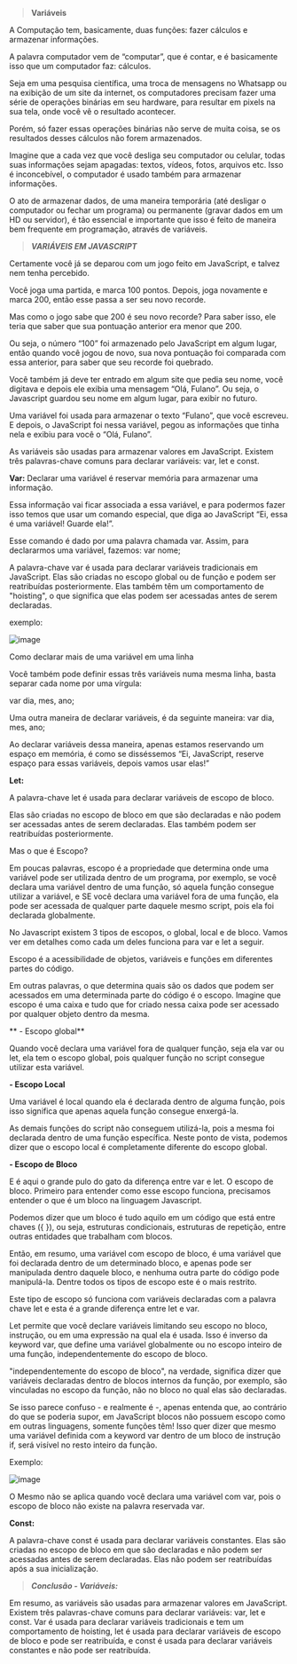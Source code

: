 > **Variáveis**

A Computação tem, basicamente, duas funções: fazer cálculos e armazenar informações.

A palavra computador vem de “computar”, que é contar, e é basicamente isso que um computador faz: cálculos.

Seja em uma pesquisa científica, uma troca de mensagens no Whatsapp ou na exibição de um site da internet, os computadores precisam fazer uma série de operações binárias em seu hardware, para resultar em pixels na sua tela, onde você vê o resultado acontecer.

Porém, só fazer essas operações binárias não serve de muita coisa, se os resultados desses cálculos não forem armazenados.

Imagine que a cada vez que você desliga seu computador ou celular, todas suas informações sejam apagadas: textos, vídeos, fotos, arquivos etc. Isso é inconcebível, o computador é usado também para armazenar informações.

O ato de armazenar dados, de uma maneira temporária (até desligar o computador ou fechar um programa) ou permanente (gravar dados em um HD ou servidor), é tão essencial e importante que isso é feito de maneira bem frequente em programação, através de variáveis.

> _**VARIÁVEIS EM JAVASCRIPT**_


Certamente você já se deparou com um jogo feito em JavaScript, e talvez nem tenha percebido.

Você joga uma partida, e marca 100 pontos. Depois, joga novamente e marca 200, então esse passa a ser seu novo recorde.

Mas como o jogo sabe que 200 é seu novo recorde? Para saber isso, ele teria que saber que sua pontuação anterior era menor que 200.

Ou seja, o número “100” foi armazenado pelo JavaScript em algum lugar, então quando você jogou de novo, sua nova pontuação foi comparada com essa anterior, para saber que seu recorde foi quebrado.

Você também já deve ter entrado em algum site que pedia seu nome, você digitava e depois ele exibia uma mensagem “Olá, Fulano”. Ou seja, o Javascript guardou seu nome em algum lugar, para exibir no futuro.

Uma variável foi usada para armazenar o texto “Fulano”, que você escreveu. E depois, o JavaScript foi nessa variável, pegou as informações que tinha nela e exibiu para você o “Olá, Fulano”.

As variáveis são usadas para armazenar valores em JavaScript. Existem três palavras-chave comuns para declarar variáveis: var, let e const.


**Var:**
Declarar uma variável é reservar memória para armazenar uma informação.

Essa informação vai ficar associada a essa variável, e para podermos fazer isso temos que usar um comando especial, que diga ao JavaScript “Ei, essa é uma variável! Guarde ela!”.

Esse comando é dado por uma palavra chamada var. Assim, para declararmos uma variável, fazemos: var nome;

A palavra-chave var é usada para declarar variáveis tradicionais em JavaScript. Elas são criadas no escopo global ou de função e podem ser reatribuídas posteriormente. Elas também têm um comportamento de "hoisting", o que significa que elas podem ser acessadas antes de serem declaradas.

exemplo:

![image](https://user-images.githubusercontent.com/86801366/219828165-5bea97b1-72f8-4495-b6e8-4f36dddc5ea6.png)


Como declarar mais de uma variável em uma linha

Você também pode definir essas três variáveis numa mesma linha, basta separar cada nome por uma vírgula:

var dia, mes, ano;

Uma outra maneira de declarar variáveis, é da seguinte maneira:
var dia,      mes,      ano;

Ao declarar variáveis dessa maneira, apenas estamos reservando um espaço em memória, é como se disséssemos “Ei, JavaScript, reserve espaço para essas variáveis, depois vamos usar elas!”

**Let:**

A palavra-chave let é usada para declarar variáveis de escopo de bloco. 

Elas são criadas no escopo de bloco em que são declaradas e não podem ser acessadas antes de serem declaradas. Elas também podem ser reatribuídas posteriormente.

Mas o que é Escopo?

Em poucas palavras, escopo é a propriedade que determina onde uma variável pode ser utilizada dentro de um programa, por exemplo, se você declara uma variável dentro de uma função, só aquela função consegue utilizar a variável, e SE você declara uma variável fora de uma função, ela pode ser acessada de qualquer parte daquele mesmo script, pois ela foi declarada globalmente. 

No Javascript existem 3 tipos de escopos, o global, local e de bloco. Vamos ver em detalhes como cada um deles funciona para var e let a seguir.

Escopo é a acessibilidade de objetos, variáveis e funções em diferentes partes do código.

Em outras palavras, o que determina quais são os dados que podem ser acessados em uma determinada parte do código é o escopo. Imagine que escopo é uma caixa e tudo que for criado nessa caixa pode ser acessado por qualquer objeto dentro da mesma.

** - Escopo global**

Quando você declara uma variável fora de qualquer função, seja ela var ou let, ela tem o escopo global, pois qualquer função no script consegue utilizar esta variável.

 **- Escopo Local**

Uma variável é local quando ela é declarada dentro de alguma função, pois isso significa que apenas aquela função consegue enxergá-la. 

As demais funções do script não conseguem utilizá-la, pois a mesma foi declarada dentro de uma função específica. Neste ponto de vista, podemos dizer que o escopo local é completamente diferente do escopo global. 

 **- Escopo de Bloco**

E é aqui o grande pulo do gato da diferença entre var e let. O escopo de bloco. Primeiro para entender como esse escopo funciona, precisamos entender o que é um bloco na linguagem Javascript.

Podemos dizer que um bloco é tudo aquilo em um código que está entre chaves ({ }), ou seja, estruturas condicionais, estruturas de repetição, entre outras entidades que trabalham com blocos. 

Então, em resumo, uma variável com escopo de bloco, é uma variável que foi declarada dentro de um determinado bloco, e apenas pode ser manipulada dentro daquele bloco, e nenhuma outra parte do código pode manipulá-la. Dentre todos os tipos de escopo este é o mais restrito.

Este tipo de escopo só funciona com variáveis declaradas com a palavra chave let e esta é a grande diferença entre let e var.



Let permite que você declare variáveis limitando seu escopo no bloco, instrução, ou em uma expressão na qual ela é usada. Isso é inverso da keyword var, que define uma variável globalmente ou no escopo inteiro de uma função, independentemente do escopo de bloco.

"independentemente do escopo de bloco", na verdade, significa dizer que variáveis declaradas dentro de blocos internos da função, por exemplo, são vinculadas no escopo da função, não no bloco no qual elas são declaradas. 

Se isso parece confuso - e realmente é -, apenas entenda que, ao contrário do que se poderia supor, em JavaScript blocos não possuem escopo como em outras linguagens, somente funções têm! Isso quer dizer que mesmo uma variável definida com a keyword var dentro de um bloco de instrução if, será visível no resto inteiro da função.

Exemplo:

![image](https://user-images.githubusercontent.com/86801366/219828181-4f04fe44-cd87-4464-ac65-0152d4c79760.png)


O Mesmo não se aplica quando você declara uma variável com var, pois o escopo de bloco não existe na palavra reservada var. 

**Const:**

A palavra-chave const é usada para declarar variáveis constantes. Elas são criadas no escopo de bloco em que são declaradas e não podem ser acessadas antes de serem declaradas. Elas não podem ser reatribuídas após a sua inicialização.

> _**Conclusão - Variáveis:**_

Em resumo, as variáveis são usadas para armazenar valores em JavaScript. 
Existem três palavras-chave comuns para declarar variáveis: var, let e const. Var é usada para declarar variáveis tradicionais e tem um comportamento de hoisting, let é usada para declarar variáveis de escopo de bloco e pode ser reatribuída, e const é usada para declarar variáveis constantes e não pode ser reatribuída.
